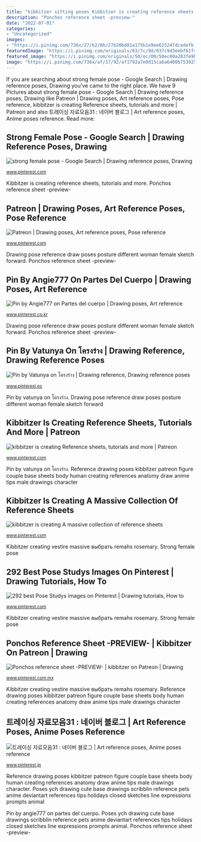 ```yaml
---
title: "kibbitzer sitting poses Kibbitzer is creating reference sheets, tutorials and more"
description: "Ponchos reference sheet -preview-"
date: "2022-07-01"
categories:
- "Uncategorized"
images:
- "https://i.pinimg.com/736x/27/b2/0b/27b20bd81a175b1e9ee625247dcadefb.jpg"
featuredImage: "https://i.pinimg.com/originals/03/7c/9d/037c9d3eebf61f4a8e1c160de517a970.jpg"
featured_image: "https://i.pinimg.com/originals/50/ec/00/50ec00a283fe9bece70ae102a8148cde.jpg"
image: "https://i.pinimg.com/736x/af/17/92/af1792a7e9d15ca6a6400b7539259287.jpg"
---
```


If you are searching about strong female pose - Google Search | Drawing reference poses, Drawing you've came to the right place. We have 9 Pictures about strong female pose - Google Search | Drawing reference poses, Drawing like Patreon | Drawing poses, Art reference poses, Pose reference, kibbitzer is creating Reference sheets, tutorials and more | Patreon and also 트레이싱 자료모음31 : 네이버 블로그 | Art reference poses, Anime poses reference. Read more:

## Strong Female Pose - Google Search | Drawing Reference Poses, Drawing

![strong female pose - Google Search | Drawing reference poses, Drawing](https://i.pinimg.com/236x/69/50/97/6950979c418e8726a874ab880be3b22b.jpg "Drawing pose reference draw poses posture different woman female sketch forward")

<small>www.pinterest.com</small>

Kibbitzer is creating reference sheets, tutorials and more. Ponchos reference sheet -preview-

## Patreon | Drawing Poses, Art Reference Poses, Pose Reference

![Patreon | Drawing poses, Art reference poses, Pose reference](https://i.pinimg.com/originals/50/ec/00/50ec00a283fe9bece70ae102a8148cde.jpg "Reference poses cuerpo drawing")

<small>www.pinterest.com</small>

Drawing pose reference draw poses posture different woman female sketch forward. Ponchos reference sheet -preview-

## Pin By Angie777 On Partes Del Cuerpo | Drawing Poses, Art Reference

![Pin by Angie777 on Partes del cuerpo | Drawing poses, Art reference](https://i.pinimg.com/736x/27/b2/0b/27b20bd81a175b1e9ee625247dcadefb.jpg "Reference drawing poses kibbitzer patreon figure couple base sheets body human creating references anatomy draw anime tips male drawings character")

<small>www.pinterest.co.kr</small>

Drawing pose reference draw poses posture different woman female sketch forward. Ponchos reference sheet -preview-

## Pin By Vatunya On โครงร่าง | Drawing Reference, Drawing Reference Poses

![Pin by Vatunya on โครงร่าง | Drawing reference, Drawing reference poses](https://i.pinimg.com/originals/03/7c/9d/037c9d3eebf61f4a8e1c160de517a970.jpg "Kibbitzer patreon ponchos falten figuren refs chapeaux schatten schizzi fursona")

<small>www.pinterest.es</small>

Pin by vatunya on โครงร่าง. Drawing pose reference draw poses posture different woman female sketch forward

## Kibbitzer Is Creating Reference Sheets, Tutorials And More | Patreon

![kibbitzer is creating Reference sheets, tutorials and more | Patreon](https://i.pinimg.com/originals/aa/f0/8e/aaf08e77434fa9d6b07cba4d995109bf.jpg "Reference poses cuerpo drawing")

<small>www.pinterest.com</small>

Pin by vatunya on โครงร่าง. Reference drawing poses kibbitzer patreon figure couple base sheets body human creating references anatomy draw anime tips male drawings character

## Kibbitzer Is Creating A Massive Collection Of Reference Sheets

![kibbitzer is creating A massive collection of reference sheets](https://i.pinimg.com/originals/91/67/fb/9167fbe02987980164091c2dad9abf4e.png "Drawing pose reference draw poses posture different woman female sketch forward")

<small>www.pinterest.com</small>

Kibbitzer creating vestire massive выбрать remahs rosemary. Strong female pose

## 292 Best Pose Studys Images On Pinterest | Drawing Tutorials, How To

![292 best Pose Studys images on Pinterest | Drawing tutorials, How to](https://i.pinimg.com/736x/f1/9d/c1/f19dc1dd1e527d1c44640252e459ab24--drawing-tips-drawing-reference.jpg "Drawing pose reference draw poses posture different woman female sketch forward")

<small>www.pinterest.com</small>

Kibbitzer creating vestire massive выбрать remahs rosemary. Strong female pose

## Ponchos Reference Sheet -PREVIEW- | Kibbitzer On Patreon | Drawing

![Ponchos reference sheet -PREVIEW- | kibbitzer on Patreon | Drawing](https://i.pinimg.com/736x/24/cc/a7/24cca7ff8fe95c94aed25adc6b63b520.jpg "Drawing pose reference draw poses posture different woman female sketch forward")

<small>www.pinterest.com.mx</small>

Kibbitzer creating vestire massive выбрать remahs rosemary. Reference drawing poses kibbitzer patreon figure couple base sheets body human creating references anatomy draw anime tips male drawings character

## 트레이싱 자료모음31 : 네이버 블로그 | Art Reference Poses, Anime Poses Reference

![트레이싱 자료모음31 : 네이버 블로그 | Art reference poses, Anime poses reference](https://i.pinimg.com/736x/af/17/92/af1792a7e9d15ca6a6400b7539259287.jpg "Drawing pose reference draw poses posture different woman female sketch forward")

<small>www.pinterest.jp</small>

Reference drawing poses kibbitzer patreon figure couple base sheets body human creating references anatomy draw anime tips male drawings character. Poses ych drawing cute base drawings scribblin reference pets anime deviantart references tips holidays closed sketches line expressions prompts animal

Pin by angie777 on partes del cuerpo. Poses ych drawing cute base drawings scribblin reference pets anime deviantart references tips holidays closed sketches line expressions prompts animal. Ponchos reference sheet -preview-
